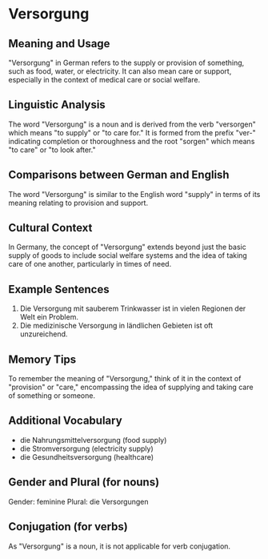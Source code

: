 # Versorgung
## Meaning and Usage
"Versorgung" in German refers to the supply or provision of something, such as food, water, or electricity. It can also mean care or support, especially in the context of medical care or social welfare.

## Linguistic Analysis
The word "Versorgung" is a noun and is derived from the verb "versorgen" which means "to supply" or "to care for." It is formed from the prefix "ver-" indicating completion or thoroughness and the root "sorgen" which means "to care" or "to look after."

## Comparisons between German and English
The word "Versorgung" is similar to the English word "supply" in terms of its meaning relating to provision and support.

## Cultural Context
In Germany, the concept of "Versorgung" extends beyond just the basic supply of goods to include social welfare systems and the idea of taking care of one another, particularly in times of need.

## Example Sentences
1. Die Versorgung mit sauberem Trinkwasser ist in vielen Regionen der Welt ein Problem.
2. Die medizinische Versorgung in ländlichen Gebieten ist oft unzureichend.

## Memory Tips
To remember the meaning of "Versorgung," think of it in the context of "provision" or "care," encompassing the idea of supplying and taking care of something or someone.

## Additional Vocabulary
- die Nahrungsmittelversorgung (food supply)
- die Stromversorgung (electricity supply)
- die Gesundheitsversorgung (healthcare)

## Gender and Plural (for nouns)
Gender: feminine
Plural: die Versorgungen

## Conjugation (for verbs)
As "Versorgung" is a noun, it is not applicable for verb conjugation.